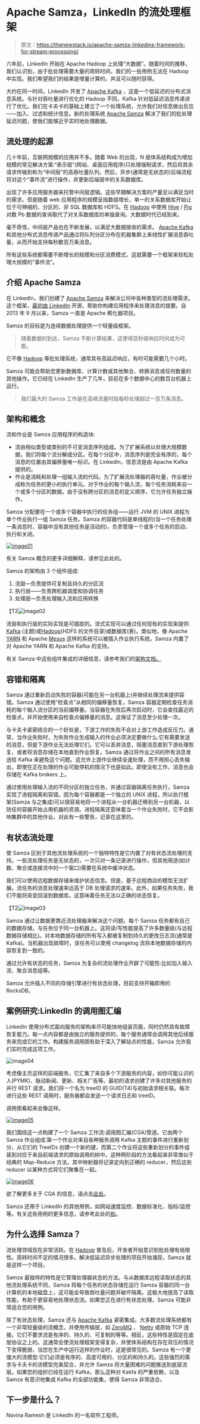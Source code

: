 # Apache Samza，LinkedIn 的流处理框架

> 原文：<https://thenewstack.io/apache-samza-linkedins-framework-for-stream-processing/>

六年前，LinkedIn 开始在 Apache Hadoop 上处理“大数据”。随着时间的推移，我们认识到，由于批处理需要大量的周转时间，我们的一些用例无法在 Hadoop 中实现。我们希望我们的结果是增量计算的，并且可以随时获得。

大约在同一时间，LinkedIn 开发了 [Apache Kafka](http://kafka.apache.org) ，这是一个低延迟的分布式消息系统。与针对吞吐量进行优化的 Hadoop 不同，Kafka 针对低延迟消息传递进行了优化。我们在卡夫卡的基础上建立了一个处理系统，允许我们对信息做出反应——加入、过滤和统计信息。新的处理系统 [Apache Samza](http://samza.incubator.apache.org) 解决了我们的批处理延迟问题，使我们能够近乎实时地处理数据。

## 流处理的起源

几十年前，互联网规模的应用并不多。随着 Web 的出现，N 层体系结构成为增加规模的常见解决方案:“表示层”(网站、桌面应用程序)只处理强制请求，然后将其余请求传输到称为“中间层”的高吞吐量队列。然后，异步(通常是无状态的)后端流程将对这个“事件流”进行操作，并更新后端层中的关系数据库。

出现了许多应用服务器来托管中间层逻辑。这些早期解决方案的产量足以满足当时的需求。但是随着 web 应用程序的规模呈指数级增长，单一的关系数据库开始让位于可伸缩的、分区的、非 SQL 数据库和 HDFS。在 [Hadoop](http://hadoop.apache.org/) 中使用 [Hive](http://hive.apache.org/) / [Pig](http://pig.apache.org/) 对数 Pb 数据的查询取代了对关系数据库的单独查询。大数据时代已经到来。

毫不奇怪，中间层产品也在不断发展，以满足大数据接收的需求。 [Apache Kafka](http://kafka.apache.org) 和其他分布式消息传递产品通过将队列分区分布在机器集群上来线性扩展消息吞吐量，从而开始支持每秒数百万条消息。

所有这些系统都需要不断增长的规模和分区消费模式，这就需要一个框架来轻松处理大规模的“事件流”。

## 介绍 Apache Samza

在 LinkedIn，我们创建了 [Apache Samza](http://samza.incubator.apache.org/) 来解决公司中各种类型的流处理需求。这个框架，[最初由 LinkedIn](https://engineering.linkedin.com/data-streams/apache-samza-linkedins-real-time-stream-processing-framework) 开源，帮助你构建应用程序来处理消息的提要。自 2013 年 9 月以来，Samza 一直是 Apache 孵化器项目。

Samza 的目标是为连续数据处理提供一个轻量级框架。

> 随着数据的到达，Samza 不断计算结果，这使得亚秒级响应时间成为可能。

它不像 [Hadoop](http://hadoop.apache.org/) 等批处理系统，通常具有高延迟响应，有时可能需要几个小时。

Samza 可能会帮助您更新数据库、计算计数或其他聚合、转换消息或任何数量的其他操作。它已经在 LinkedIn 生产了几年，目前在多个数据中心的数百台机器上运行。

> 我们最大的 Samza 工作是在高峰流量时段每秒处理超过一百万条消息。

## 架构和概念

流和作业是 Samza 应用程序的构造块:

*   流由相似类型或类别的不可变消息序列组成。为了扩展系统以处理大规模数据，我们将每个流分解成分区。在每个分区中，消息序列是完全有序的，每个消息的位置由其偏移量唯一标识。在 LinkedIn，信息流是由 Apache Kafka 提供的。
*   作业是消耗和处理一组输入流的代码。为了扩展流处理器的吞吐量，作业被分成称为任务的更小的执行单元。对于作业的每个输入流，每个任务消耗来自一个或多个分区的数据。由于没有跨分区的消息的定义顺序，它允许任务独立操作。

Samza 分配要在一个或多个容器中执行的任务组——运行 JVM 的 UNIX 进程为单个作业执行一组 Samza 任务。Samza 的容器代码是单线程的(当一个任务处理一条消息时，容器中没有其他任务是活动的)，负责管理一个或多个任务的启动、执行和关闭。

[![image01](img/e7a8b0e035bb58ac40b770e51246066c.png)](https://thenewstack.io/wp-content/uploads/2015/01/image01.png)

有关 Samza 概念的更多详细解释，请参见此处的。

Samza 的架构由 3 个组件组成:

1.  流层—负责提供可复制且持久的分区流
2.  执行层——负责跨机器调度和协调任务
3.  处理层—负责处理输入流和应用转换

【T2![image02](img/518353440b2e33e0c81d6966f9bf4503.png)

流层和执行层的实际实现是可插拔的。流式实现可以通过任何现有的实现来提供: [Kafka](http://kafka.apache.org/) (主题)或[Hadoop](http://hadoop.apache.org/)(HDFS 的文件目录)或数据库(表)。类似地，像 Apache [YARN](http://hadoop.apache.org/docs/current/hadoop-yarn/hadoop-yarn-site/YARN.html) 和 Apache [Mesos](http://mesos.apache.org/) 这样的系统可以被插入作业执行系统。Samza 内置了对 Apache YARN 和 Apache Kafka 的支持。

有关 Samza 中这些组件集成的详细信息，请参考我们的[架构文档。](http://samza.incubator.apache.org/learn/documentation/latest/introduction/architecture.html)

## 容错和隔离

Samza 通过重新启动失败的容器(可能在另一台机器上)并继续处理流来提供容错。Samza 通过使用“检查点”从相同的偏移量恢复。Samza 容器定期检查任务消耗的每个输入流分区的当前偏移量。当容器在失败后再次启动时，它会查找最近的检查点，并开始使用来自检查点偏移量的消息。这保证了消息至少处理一次。

与卡夫卡紧密结合的一个好处是，下游工作的失败不会对上游工作造成反压力。通常，当作业失败时，为失败作业生成输入的作业必须决定要做什么:它有需要发送的消息，但是下游作业无法处理它们。它可以丢弃消息，阻塞消息直到下游处理恢复，或者将消息存储在本地直到作业恢复。Samza 通过将作业之间的所有消息发送给 Kafka 来避免这个问题。这允许上游作业继续全速处理，而不用担心丢失输出，即使在正在处理的作业可能停机的情况下也是如此。即使没有工作，消息也会存储在 Kafka brokers 上。

通过使用处理输入流的不同分区的独立任务，并通过容器隔离任务执行，Samza 实现了进程隔离和容错。因为每个容器都是一个独立的 UNIX 进程，所以执行框架(Samza 与之集成)可以很容易地将一个进程从一台机器迁移到另一台机器，以防任何容器开始占用机器的资源。进程隔离还意味着当一个作业失败时，它不会影响集群中的其他作业。对此有一些警告，记录在这里的。

## 有状态流处理

使 Samza 区别于其他流处理系统的一个独特特性是它内置了对有状态流处理的支持。一些流处理任务是无状态的，一次只对一条记录进行操作，但其他用途(如计数、聚合或连接流中的一个窗口)需要在系统中缓冲状态。

我们可以使用远程数据存储来维护状态信息。但是，基于远程商店的模型无法扩展。流任务的消息处理速率远高于 DB 处理请求的速率。此外，如果任务失败，我们不能将突变回滚到数据库。这意味着任务无法以正确的状态恢复。

【T2![image03](img/15b2fc26211f8f29db190bcb52c58c33.png)

Samza 通过让数据更靠近流处理器来解决这个问题。每个 Samza 任务都有自己的数据存储，与任务位于同一台机器上。这将读/写性能提高了许多数量级(与远程数据存储相比)。对本地数据存储的所有写入都被复制到持久的更改日志流(通常是 Kafka)。当机器出现故障时，该任务可以使用 changelog 流将本地数据存储的内容恢复到一致的。

通过允许有状态的任务，Samza 为复杂的流处理作业开辟了可能性:比如加入输入流、聚合消息组等。

Samza 允许插入不同的存储引擎进行有状态处理，目前支持开箱即用的 RocksDB。

## 案例研究:LinkedIn 的调用图汇编

LinkedIn 使用分布式面向服务的架构来尽可能快地组装页面，同时仍然具有故障恢复能力。每一点内容都是由独立的服务提供的，每个服务通常会调用其他后续服务来完成它的工作。构建服务调用图有助于深入了解站点的性能，Samza 允许我们实时完成这项工作。

![image04](img/301bef778cde50c8ed061ef32cf663bd.png)

考虑像主页这样的前端服务，它汇集了来自多个下游服务的内容，如你可能认识的人(PYMK)、脉动新闻、更新、相关广告等。最初的请求创建了许多对其他服务的并行 REST 请求。我们将一个名为 treeID 的 GUID(T4)与初始请求相关联。每次进行这些 REST 调用时，服务器都会发送一个请求日志和 treeID。

调用图看起来会像这样。

[![image05](img/0376bc1a1a290119c0a8b2e75e4efa0f.png)](https://thenewstack.io/wp-content/uploads/2015/01/image05.png)

我们围绕这一点构建了一个 Samza 工作流:调用图汇编(CGA)管道。它由两个 Samza 作业组成:第一个作业对来自各种服务调用 Kafka 主题的事件进行重新划分，从它们的 TreeIDs 创建一个新的键，而第二个作业将这些重新划分的事件组装到对应于来自前端请求的原始调用的树中。这种两阶段的方法看起来非常类似于经典的 Map-Reduce 方法，其中映射器将记录定向到正确的 reducer，然后这些 reducer 以某种方式将它们聚集在一起。

[![image06](img/9480d42d02a12358ee31b72ab714c034.png)](https://thenewstack.io/wp-content/uploads/2015/01/image06.png)

欲了解更多关于 CGA 的信息，请点击[此处](http://engineering.linkedin.com/samza/real-time-insights-linkedins-performance-using-apache-samza)。

Samza 还用于 LinkedIn 的其他用例，如网站速度监控、数据标准化、指标/监控等。有关这些用例的更多信息，请参考此处的[和](http://engineering.linkedin.com/stream-processing/moving-faster-data-streams-rise-samza-linkedin)。

## 为什么选择 Samza？

流处理领域现在非常活跃。在 [Hadoop](http://hadoop.apache.org/) 普及后，开发者开始意识到批处理有局限性。周转时间不足的情况很多。解决低延迟异步处理的项目开始涌现，Samza 就是这样一个项目。

Samza 最独特的特性是它管理处理器状态的方法。与从数据库远程读取状态的其他流处理系统不同，Samza 将每个任务的状态存储在运行 Samza 容器的同一台计算机的本地磁盘上，这可能会导致吞吐量问题并破坏隔离。这极大地提高了读取性能，有助于更容易地处理状态流。如果您正在进行有状态处理，Samza 可能非常适合您的用例。

除了有状态处理，Samza 还与 [Apache Kafka](http://kafka.apache.org) 紧密集成。大多数流处理系统都有一个非常轻量级的流概念，并使用传输层，如 [ZeroMQ](http://zeromq.org/) 、 [Netty](http://netty.io/) 或原始 TCP 连接。它们不要求流是有序的、持久的、可复制的等等。相反，这些特性是固定在底层协议之上的。这通常会使流处理框架变得复杂，并使体系结构在存在背压的情况下变得脆弱，当您在生产中运行这样的作业时，这是很常见的。Samza 有一个更强大的流模型:它们必须是有序的、高度可用的、分区的和持久的。这些强烈的需求与卡夫卡的流模型完美契合，并允许 Samza 将大量困难的问题推送到底层流层。如果您的组织已经在运行 Kafka，那么这种对 Kakfa 的严重依赖，以及 Samza 有意识地集成 Kafka 的全部功能集，使得 Samza 非常适合。

## 下一步是什么？

Navina Ramesh 是 LinkedIn 的一名软件工程师。

<svg xmlns:xlink="http://www.w3.org/1999/xlink" viewBox="0 0 68 31" version="1.1"><title>Group</title> <desc>Created with Sketch.</desc></svg>